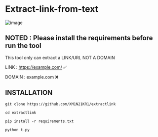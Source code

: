 # Extract-link-from-text
![image](https://user-images.githubusercontent.com/89623437/226571579-ece1b401-8d04-4160-9ddf-895cde936572.png)

## NOTED : Please install the requirements before run the tool

This tool only can extract a LINK/URL NOT A DOMAIN 

LINK : https://example.com/ ✅

DOMAIN : example.com ❌

## INSTALLATION

`git clone https://github.com/XM1N21KR1/extractlink`

`cd extractlink`

`pip install -r requirements.txt`

`python t.py`

